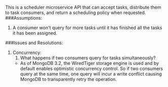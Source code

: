 This is a scheduler microservice API that can accept tasks, distribute them to task consumers, and return a scheduling policy when requested.
###Assumptions:
1. A consumer won't query for more tasks until it has finished all the tasks it has been assigned.

###Issues and Resolutions: 
1. Concurrency: 
    1. What happens if two consumers query for tasks simultaneously? 
    - As of MongoDB 3.2, the WiredTiger storage engine is used and by default enables optimistic concurrency control. So if two consumers query at the same time, one query will incur a write conflict causing MongoDB to transparently retry the operation. 